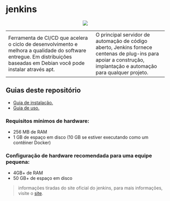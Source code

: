 # jenkins
<p align="center">
  <a href="https://skillicons.dev">
    <img src="https://skillicons.dev/icons?i=jenkins"/>
  </a>
</p>

<!--
<p align="center">
  <a href="https://www.jenkins.io/" target="_blank" rel="noreferrer"> <img src="https://cdnlogo.com/logos/j/95/jenkins.svg" alt="jenkins" height="60"/> </a>
</p>
-->

<table>
  <tr>
    <td width=55%>
      Ferramenta de CI/CD que acelera o ciclo de desenvolvimento e melhora a qualidade do software entregue. Em distribuições baseadas em Debian você pode instalar através apt.
    </td>
    <td>
      O principal servidor de automação de código aberto, Jenkins fornece centenas de plug-ins para apoiar a construção, implantação e automação para qualquer projeto. 
    </td>
  </tr>
</table>

## Guias deste repositório
- <a href="https://github.com/joao-prs/jenkins/blob/main/GUI.installation.md">Guia de instalação.</a>
- <a href="https://github.com/joao-prs/jenkins/blob/main/GUI.usage.md">Guia de uso.</a>

### Requisitos mínimos de hardware:
- 256 MB de RAM
- 1 GB de espaço em disco (10 GB se estiver executando como um contêiner Docker)

### Configuração de hardware recomendada para uma equipe pequena:
- 4GB+ de RAM
- 50 GB+ de espaço em disco

> informações tiradas do site oficial do jenkins, para mais informações, visite o <a href="https://www.jenkins.io/">site</a>.
